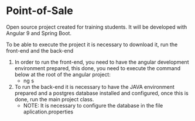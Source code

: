 # Point-of-Sale
Open source project created for training students. It will be developed with Angular 9 and Spring Boot.

To be able to execute the project it is necessary to download it, run the front-end and the back-end

1. In order to run the front-end, you need to have the angular development environment prepared, this done, you need to execute the command below at the root of the angular project:
   * ng s
2. To run the back-end it is necessary to have the JAVA environment prepared and a postgres database installed and configured, once this is done, run the main project class.
   * NOTE: It is necessary to configure the database in the file aplication.properties

